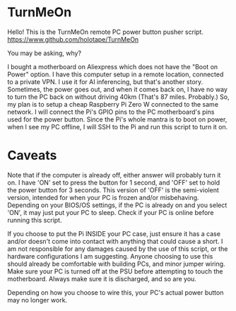 # TurnMeOn

Hello! This is the TurnMeOn remote PC power button pusher script.
https://www.github.com/holotape/TurnMeOn

You may be asking, why?

I bought a motherboard on Aliexpress which does not have the "Boot on Power" option.
I have this computer setup in a remote location, connected to a private VPN.  I use it for AI inferencing, but that's another story.
Sometimes, the power goes out, and when it comes back on, I have no way to turn the PC back on without driving 40km (That's 87 miles. Probably.)
So, my plan is to setup a cheap Raspberry Pi Zero W connected to the same network.
I will connect the Pi's GPIO pins to the PC motherboard's pins used for the power button.
Since the Pi's whole mantra is to boot on power, when I see my PC offline, I will SSH to the Pi and run this script to turn it on.

# Caveats
Note that if the computer is already off, either answer will probably turn it on.
I have 'ON' set to press the button for 1 second, and 'OFF' set to hold the power button for 3 seconds. This version of 'OFF' is the semi-violent version, intended for when your PC is frozen and/or misbehaving.
Depending on your BIOS/OS settings, if the PC is already on and you select 'ON', it may just put your PC to sleep.
Check if your PC is online before running this script.

If you choose to put the Pi INSIDE your PC case, just ensure it has a case and/or doesn't come into contact with anything that could cause a short. I am not responsible for any damages caused by the use of this script, or the hardware configurations I am suggesting. Anyone choosing to use this should already be comfortable with building PCs, and minor jumper wiring. Make sure your PC is turned off at the PSU before attempting to touch the motherboard. Always make sure it is discharged, and so are you.

Depending on how you choose to wire this, your PC's actual power button may no longer work.
